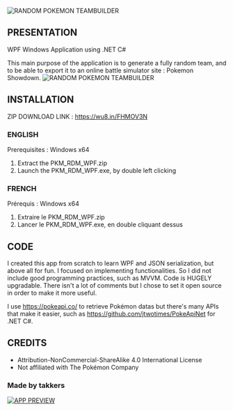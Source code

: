 ![RANDOM POKEMON TEAMBUILDER](https://i.imgur.com/kXYa2SO.png)

## PRESENTATION
WPF Windows Application using .NET C#

This main purpose of the application is to generate a fully random team, and to be able to export it to an online battle simulator site : Pokemon Showdown.
![RANDOM POKEMON TEAMBUILDER](https://i.imgur.com/9rmehOQ.png)

## INSTALLATION

ZIP DOWNLOAD LINK : https://wu8.in/FHMOV3N

### ENGLISH
Prerequisites : Windows x64

1. Extract the PKM_RDM_WPF.zip
2. Launch the PKM_RDM_WPF.exe, by double left clicking

### FRENCH
Prérequis : Windows x64

1. Extraire le PKM_RDM_WPF.zip
2. Lancer le PKM_RDM_WPF.exe, en double cliquant dessus

## CODE

I created this app from scratch to learn WPF and JSON serialization, but above all for fun. I focused on implementing functionalities.
So I did not include good programming practices, such as MVVM. Code is HUGELY upgradable.
There isn't a lot of comments but I chose to set it open source in order to make it more useful.

I use https://pokeapi.co/ to retrieve Pokémon datas but there's many APIs that make it easier, such as https://github.com/jtwotimes/PokeApiNet for .NET C#.

## CREDITS

- Attribution-NonCommercial-ShareAlike 4.0 International License
- Not affiliated with The Pokémon Company

### Made by takkers

[![APP PREVIEW](https://i.imgur.com/3VrDKa8.png)](https://youtu.be/mFRCXq8hb6I?si=JWoRq8OCvAzw1anA&t=472)
